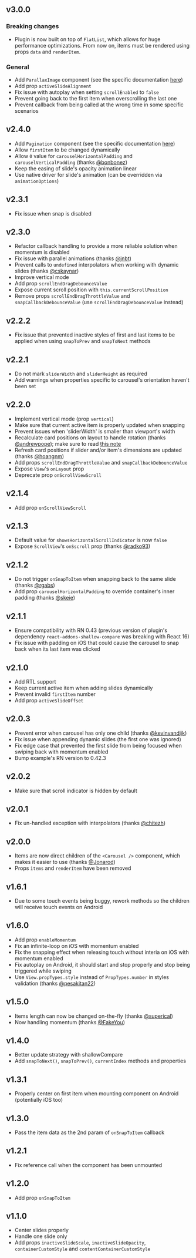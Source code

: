 ## v3.0.0
### Breaking changes
* Plugin is now built on top of `FlatList`, which allows for huge performance optimizations. From now on, items must be rendered using props `data` and `renderItem`.
### General
* Add `ParallaxImage` component (see the specific documentation [here](https://github.com/archriss/react-native-snap-carousel/blob/master/src/parallaximage/README.md))
* Add prop `activeSlideAlignment`
* Fix issue with autoplay when setting `scrollEnabled` to `false`
* Prevent going back to the first item when overscrolling the last one
* Prevent callback from being called at the wrong time in some specific scenarios

## v2.4.0
* Add `Pagination` component (see the specific documentation [here](https://github.com/archriss/react-native-snap-carousel/blob/master/src/pagination/README.md))
* Allow `firstItem` to be changed dynamically
* Allow `0` value for `carouselHorizontalPadding` and `carouselVerticalPadding` (thanks [@bonbonez](https://github.com/bonbonez))
* Keep the easing of slide's opacity animation linear
* Use native driver for slide's animation (can be overridden via `animationOptions`)

## v2.3.1
* Fix issue when snap is disabled

## v2.3.0
* Refactor callback handling to provide a more reliable solution when momentum is disabled
* Fix issue with parallel animations (thanks [@jnbt](https://github.com/jnbt))
* Prevent calls to `undefined` interpolators when working with dynamic slides (thanks [@cskaynar](https://github.com/cskaynar))
* Improve vertical mode
* Add prop `scrollEndDragDebounceValue`
* Expose current scroll position with `this.currentScrollPosition`
* Remove props `scrollEndDragThrottleValue` and `snapCallbackDebounceValue` (use `scrollEndDragDebounceValue` instead)

## v2.2.2
* Fix issue that prevented inactive styles of first and last items to be applied when using `snapToPrev` and `snapToNext` methods

## v2.2.1
* Do not mark `sliderWidth` and `sliderHeight` as required
* Add warnings when properties specific to carousel's orientation haven't been set

## v2.2.0
* Implement vertical mode (prop `vertical`)
* Make sure that current active item is properly updated when snapping
* Prevent issues when 'sliderWidth' is smaller than viewport's width
* Recalculate card positions on layout to handle rotation (thanks [@andrewpope](https://github.com/andrewpope)); make sure to read [this note](https://github.com/archriss/react-native-snap-carousel#handling-device-rotation)
* Refresh card positions if slider and/or item's dimensions are updated (thanks [@hoangnm](https://github.com/hoangnm))
* Add props `scrollEndDragThrottleValue` and `snapCallbackDebounceValue`
* Expose `View`'s `onLayout` prop
* Deprecate prop `onScrollViewScroll`

## v2.1.4
* Add prop `onScrollViewScroll`

## v2.1.3
* Default value for `showsHorizontalScrollIndicator` is now `false`
* Expose `ScrollView`'s `onSscroll` prop (thanks [@radko93](https://github.com/radko93))

## v2.1.2
* Do not trigger `onSnapToItem` when snapping back to the same slide (thanks [@rgabs](https://github.com/rgabs))
* Add prop `carouselHorizontalPadding` to override container's inner padding (thanks [@skeie](https://github.com/skeie))

## v2.1.1
* Ensure compatibility with RN 0.43 (previous version of plugin's dependency `react-addons-shallow-compare` was breaking with React 16)
* Fix issue with padding on iOS that could cause the carousel to snap back when its last item was clicked

## v2.1.0
* Add RTL support
* Keep current active item when adding slides dynamically
* Prevent invalid `firstItem` number
* Add prop `activeSlideOffset`

## v2.0.3

* Prevent error when carousel has only one child (thanks [@kevinvandijk](https://github.com/kevinvandijk))
* Fix issue when appending dynamic slides (the first one was ignored)
* Fix edge case that prevented the first slide from being focused when swiping back with momentum enabled
* Bump example's RN version to 0.42.3

## v2.0.2

* Make sure that scroll indicator is hidden by default

## v2.0.1

* Fix un-handled exception with interpolators (thanks [@chitezh](https://github.com/chitezh))

## v2.0.0

* Items are now direct children of the `<Carousel />` component, which makes it easier to use (thanks [@Jonarod](https://github.com/Jonarod))
* Props `items` and `renderItem` have been removed

## v1.6.1

* Due to some touch events being buggy, rework methods so the children will receive touch events on Android

## v1.6.0

* Add prop `enableMomentum`
* Fix an infinite-loop on iOS with momentum enabled
* Fix the snapping effect when releasing touch without interia on iOS with momentum enabled
* Fix autoplay on Android, it should start and stop properly and stop being triggered while swiping
* Use `View.propTypes.style` instead of `PropTypes.number` in styles validation (thanks [@pesakitan22](https://github.com/pesakitan22))

## v1.5.0

* Items length can now be changed on-the-fly (thanks [@superical](https://github.com/superical))
* Now handling momentum (thanks [@FakeYou](https://github.com/FakeYou))

## v1.4.0

* Better update strategy with shallowCompare
* Add `snapToNext()`, `snapToPrev()`, `currentIndex` methods and properties

## v1.3.1

* Properly center on first item when mounting component on Android (potentially iOS too)

## v1.3.0

* Pass the item data as the 2nd param of `onSnapToItem` callback

## v1.2.1

* Fix reference call when the component has been unmounted

## v1.2.0

* Add prop `onSnapToItem`

## v1.1.0

* Center slides properly
* Handle one slide only
* Add props `inactiveSlideScale`, `inactiveSlideOpacity`, `containerCustomStyle` and `contentContainerCustomStyle`